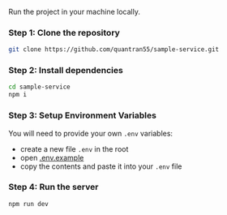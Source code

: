 Run the project in your machine locally.

### Step 1: Clone the repository

```sh
git clone https://github.com/quantran55/sample-service.git
```

### Step 2: Install dependencies

```sh
cd sample-service
npm i
```

### Step 3: Setup Environment Variables

You will need to provide your own `.env` variables:

- create a new file `.env` in the root
- open [.env.example](./.env.example)
- copy the contents and paste it into your `.env` file

### Step 4: Run the server

```sh
npm run dev
```
